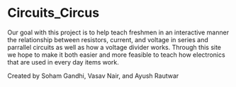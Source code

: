 # Circuits_Circus

Our goal with this project is to help teach freshmen in an interactive manner the relationship between resistors, current, and
voltage in series and parrallel circuits as well as how a voltage divider works. Through this site we hope to make it both easier
and more feasible to teach how electronics that are used in every day items work.

Created by Soham Gandhi, Vasav Nair, and Ayush Rautwar
